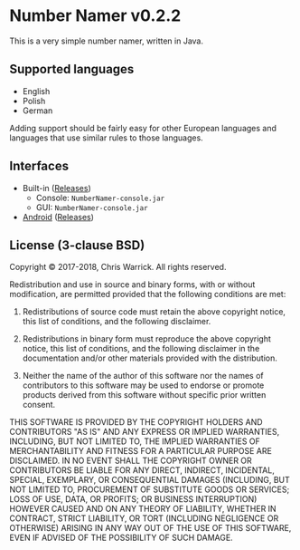 Number Namer v0.2.2
===================

This is a very simple number namer, written in Java.

Supported languages
-------------------

* English
* Polish
* German

Adding support should be fairly easy for other European languages and languages
that use similar rules to those languages.

Interfaces
----------

* Built-in ([Releases](https://github.com/Kwpolska/numbernamer/releases))
  * Console: `NumberNamer-console.jar`
  * GUI: `NumberNamer-console.jar`
* [Android](https://github.com/Kwpolska/numbernamer.android)
  ([Releases](https://github.com/Kwpolska/numbernamer.android/releases))

License (3-clause BSD)
----------------------

Copyright © 2017-2018, Chris Warrick.
All rights reserved.

Redistribution and use in source and binary forms, with or without
modification, are permitted provided that the following conditions are
met:

1. Redistributions of source code must retain the above copyright
   notice, this list of conditions, and the following disclaimer.

2. Redistributions in binary form must reproduce the above copyright
   notice, this list of conditions, and the following disclaimer in the
   documentation and/or other materials provided with the distribution.

3. Neither the name of the author of this software nor the names of
   contributors to this software may be used to endorse or promote
   products derived from this software without specific prior written
   consent.

THIS SOFTWARE IS PROVIDED BY THE COPYRIGHT HOLDERS AND CONTRIBUTORS
"AS IS" AND ANY EXPRESS OR IMPLIED WARRANTIES, INCLUDING, BUT NOT
LIMITED TO, THE IMPLIED WARRANTIES OF MERCHANTABILITY AND FITNESS FOR
A PARTICULAR PURPOSE ARE DISCLAIMED.  IN NO EVENT SHALL THE COPYRIGHT
OWNER OR CONTRIBUTORS BE LIABLE FOR ANY DIRECT, INDIRECT, INCIDENTAL,
SPECIAL, EXEMPLARY, OR CONSEQUENTIAL DAMAGES (INCLUDING, BUT NOT
LIMITED TO, PROCUREMENT OF SUBSTITUTE GOODS OR SERVICES; LOSS OF USE,
DATA, OR PROFITS; OR BUSINESS INTERRUPTION) HOWEVER CAUSED AND ON ANY
THEORY OF LIABILITY, WHETHER IN CONTRACT, STRICT LIABILITY, OR TORT
(INCLUDING NEGLIGENCE OR OTHERWISE) ARISING IN ANY WAY OUT OF THE USE
OF THIS SOFTWARE, EVEN IF ADVISED OF THE POSSIBILITY OF SUCH DAMAGE.
